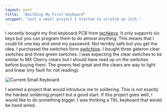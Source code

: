 ```yaml
---
layout: post
title:  "Building My First Keyboard"
snippet: "Just a small project I started to scratch an itch."
---
```

I recently bought my first keyboard PCB from [techkeys](http://techkeys.us).
It only supports six keys but you can program them to do almost anything.
This means that I could hit one key and send my password. Not terribly safe but
you get the idea.  I purchased the switches form [switchtop](http://www.switchtop.com/).
I bought three gateron clear switches and three green switches.
I was expecting the clear swtiches to be similar to MX Cherry clears but I should have read up on the switches before buying them.  The greens feel great and the clears are way to light and linear (my fault for not reading).

![Current Small Keyboard](/assets/small_keyboard_1.jpg)

I wanted a project that would introduce me to soldering.  This is
not exactly the hardest soldering project but a good start.  If
this project goes well, I would like to do something bigger.
I was thinking a TKL keyboard that would be hand wired.
